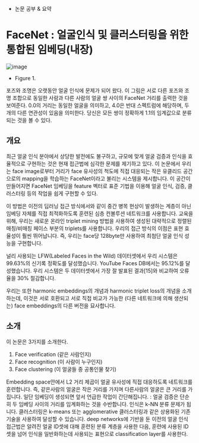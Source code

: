 * 논문 공부 & 요약
# FaceNet : 얼굴인식 및 클러스터링을 위한 통합된 임베딩(내장) 

![image](https://user-images.githubusercontent.com/87224039/126892522-a3d38c33-2661-4e58-93c8-84263df59015.png)
* Figure 1.

포즈와 조명은 오랫동안 얼굴 인식에 문제가 되어 왔다. 이 그림은 서로 다른 포즈와 조명 조합으로 동일한 사람과 다른 사람의 얼굴 쌍 사이의 FaceNet 거리를 출력한 것을 보여준다. 0.0의 거리는 동일한 얼굴을 의미하고, 4.0은 반대 스펙트럼에 해당하며, 두개의 다른 연관성이 있음을 의미한다. 당신은 모든 쌍이 정확하게 1.1의 임계값으로 분류되는 것을 볼 수 있다.

## 개요
최근 얼굴 인식 분야에서 상당한 발전에도 불구하고, 규모에 맞게 얼굴 검증과 인식을 효율적으로 구현하는 것은 현재 접근법에 심각한 문제를 제기하고 있다.
 이 논문에서 우리는 face image로부터 거리가 face 유사성의 척도에 직접 대응되는 작은 유클리드 공간으로의 mapping을 학습하는 FaceNet이라고 불리는 시스템을 제시합니다.
 이 공간이 만들어지면 FaceNet 임베딩을 feature 벡터로 표준 기법을 이용해 얼굴 인식, 검증, 클러스터링 등의 작업을 쉽게 구현할 수 있다.

이 방법은 이전의 딥러닝 접근 방식에서와 같이 중간 병목 현상이 발생하는 계층이 아닌 임베딩 자체를 직접 최적화하도록 훈련된 심층 컨볼루션 네트워크를 사용합니다.
 교육을 위해, 우리는 새로운 온라인 triplet mining 방법을 사용하여 생성된 대략적으로 정렬된 매칭/비매칭 페이스 부분의 triplets를 사용합니다.
 우리의 접근 방식의 이점은 표현 효율성이 훨씬 뛰어납니다. 즉, 우리는 face당 128byte만 사용하여 최첨단 얼굴 인식 성능을 구현합니다.

널리 사용되는 LFW(Labeled Faces in the Wild) 데이터셋에서 우리 시스템은 99.63%의 신기록 정확도를 달성했습니다. YouTube Faces DB에서는 95.12%를 달성했습니다. 우리 시스템은 두 데이터셋에서 가장 잘 발표된 결과[15]와 비교하여 오류율을 30% 절감합니다.

우리는 또한 harmonic embeddings의 개념과 harmonic triplet loss의 개념을 소개하는데, 이것은 서로 호환되고 서로 직접 비교가 가능한 (다른 네트워크에 의해 생산되는) face embeddings의 다른 버전을 묘사합니다.

## 소개
이 논문은 3가지를 소개한다.
1. Face verification (같은 사람인지)
2. Face recognition (이 사람이 누구인지)
3. Face clustering (이 얼굴들 중 공통인물 찾기)

Embedding space안에서 L2 거리 제곱이 얼굴 유사성에 직접 대응하도록 네트워크를 훈련합니다. 즉, 같은사람의 얼굴은 작은 거리를 가지며 다른사람의 얼굴은 큰 거리를 가집니다. 일단 임베딩이 생성되면 앞서 언급한 작업이 간단해집니다. : 얼굴 검증은 단순히 두 임베딩 사이의 거리를 임계화하는 것을 수반합니다. 인식은 k-NN 분류 문제가 됩니다. 클러스터링은 k-means 또는 agglomerative 클러스터링과 같은 상용화된 기존 기술을 사용하여 달성할 수 있습니다. deep networks에 기반을 둔 이전의 얼굴 인식 접근법은 알려진 얼굴 ID셋에 대해 훈련된 분류 계층을 사용한 다음, 훈련에 사용된 ID셋을 넘어 인식을 일반화하는데 사용되는 표현으로 classification layer를 사용한다.
